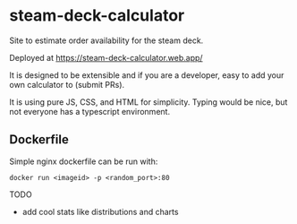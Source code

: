 # steam-deck-calculator

Site to estimate order availability for the steam deck.

Deployed at https://steam-deck-calculator.web.app/

It is designed to be extensible and if you are a developer, easy to add your own calculator to (submit PRs).

It is using pure JS, CSS, and HTML for simplicity. Typing would be nice, but not everyone has a typescript environment.


## Dockerfile
Simple nginx dockerfile can be run with:

`docker run <imageid> -p <random_port>:80`

TODO
 - add cool stats like distributions and charts
